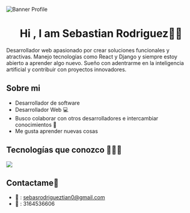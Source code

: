 ![Banner Profile](https://github.com/user-attachments/assets/4f322de8-730d-4ef3-9a20-94bcf30d938a)
<h1 align="center">Hi , I am Sebastian Rodriguez👋🏻 </h1> 

Desarrollador web apasionado por crear soluciones funcionales y atractivas. Manejo tecnologías como React y Django y siempre estoy abierto a aprender algo nuevo. Sueño con adentrarme en la inteligencia artificial y contribuir con proyectos innovadores.

## Sobre mi
- Desarrollador de software
- Desarrollador Web 💻
- Busco colaborar con otros desarrolladores e intercambiar conocimientos 👥
- Me gusta aprender nuevas cosas

## Tecnologías que conozco 👨🏻‍💻
<p>
  <a href="https://skillicons.dev">
    <img src="https://skillicons.dev/icons?i=html,css,js,ts,astro,react,vite,tailwind,figma,vscode,py,django,mysql,postgres,postman,git,github,gitlab" />
  </a>
</p>

## Contactame🤝
 - 📧 : sebasrodrigueztian0@gmail.com
 - 📱 : 3164536606
